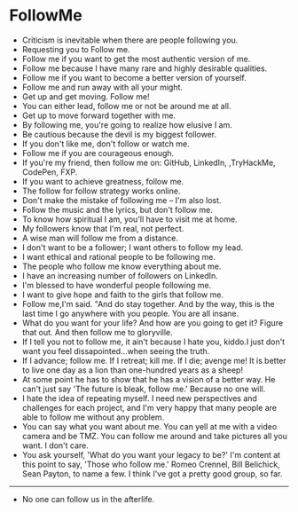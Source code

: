 # FollowMe
- Criticism is inevitable when there are people following you.
- Requesting you to Follow me.
- Follow me if you want to get the most authentic version of me.
- Follow me because I have many rare and highly desirable qualities.
- Follow me if you want to become a better version of yourself.
- Follow me and run away with all your might.
- Get up and get moving. Follow me!
- You can either lead, follow me or not be around me at all.
- Get up to move forward together with me.
- By following me, you're going to realize how elusive I am.
- Be cautious because the devil is my biggest follower.
- If you don't like me, don't follow or watch me.
- Follow me if you are courageous enough.
- If you're my friend, then follow me on: GitHub, LinkedIn, ,TryHackMe, CodePen, FXP.
- If you want to achieve greatness, follow me.
- The follow for follow strategy works online.
- Don't make the mistake of following me – I'm also lost.
- Follow the music and the lyrics, but don't follow me.
- To know how spiritual I am, you'll have to visit me at home.
- My followers know that I'm real, not perfect.
- A wise man will follow me from a distance.
- I don't want to be a follower; I want others to follow my lead.
- I want ethical and rational people to be following me.
- The people who follow me know everything about me.
- I have an increasing number of followers on LinkedIn.
- I'm blessed to have wonderful people following me.
- I want to give hope and faith to the girls that follow me.
- Follow me,I'm said. "And do stay together. And by the way, this is the last time I go anywhere with you people. You are all insane. 
- What do you want for your life? And how are you going to get it? Figure that out. And then follow me to gloryville.
- If I tell you not to follow me, it ain't because I hate you, kiddo.I just don't want you feel dissapointed...when seeing the truth.
- If I advance; follow me. If I retreat; kill me. If I die; avenge me! It is better to live one day as a lion than one-hundred years as a sheep! 
- At some point he has to show that he has a vision of a better way. He can't just say 'The future is bleak, follow me.' Because no one will. 
- I hate the idea of repeating myself. I need new perspectives and challenges for each project, and I'm very happy that many people are able to follow me without any problem.
- You can say what you want about me. You can yell at me with a video camera and be TMZ. You can follow me around and take pictures all you want. I don't care. 
- You ask yourself, 'What do you want your legacy to be?' I'm content at this point to say, 'Those who follow me.' Romeo Crennel, Bill Belichick, Sean Payton, to name a few. I think I've got a pretty good group, so far. 


---

- No one can follow us in the afterlife.




